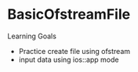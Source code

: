 # BasicOfstreamFile

Learning Goals
- Practice create file using ofstream
- input data using ios::app mode
